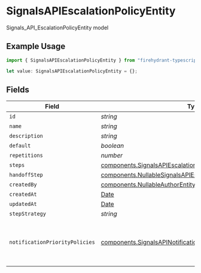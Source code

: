 # SignalsAPIEscalationPolicyEntity

Signals_API_EscalationPolicyEntity model

## Example Usage

```typescript
import { SignalsAPIEscalationPolicyEntity } from "firehydrant-typescript-sdk/models/components";

let value: SignalsAPIEscalationPolicyEntity = {};
```

## Fields

| Field                                                                                                                                            | Type                                                                                                                                             | Required                                                                                                                                         | Description                                                                                                                                      |
| ------------------------------------------------------------------------------------------------------------------------------------------------ | ------------------------------------------------------------------------------------------------------------------------------------------------ | ------------------------------------------------------------------------------------------------------------------------------------------------ | ------------------------------------------------------------------------------------------------------------------------------------------------ |
| `id`                                                                                                                                             | *string*                                                                                                                                         | :heavy_minus_sign:                                                                                                                               | N/A                                                                                                                                              |
| `name`                                                                                                                                           | *string*                                                                                                                                         | :heavy_minus_sign:                                                                                                                               | N/A                                                                                                                                              |
| `description`                                                                                                                                    | *string*                                                                                                                                         | :heavy_minus_sign:                                                                                                                               | N/A                                                                                                                                              |
| `default`                                                                                                                                        | *boolean*                                                                                                                                        | :heavy_minus_sign:                                                                                                                               | N/A                                                                                                                                              |
| `repetitions`                                                                                                                                    | *number*                                                                                                                                         | :heavy_minus_sign:                                                                                                                               | N/A                                                                                                                                              |
| `steps`                                                                                                                                          | [components.SignalsAPIEscalationPolicyStepEntity](../../models/components/signalsapiescalationpolicystepentity.md)[]                             | :heavy_minus_sign:                                                                                                                               | N/A                                                                                                                                              |
| `handoffStep`                                                                                                                                    | [components.NullableSignalsAPIEscalationPolicyHandoffStepEntity](../../models/components/nullablesignalsapiescalationpolicyhandoffstepentity.md) | :heavy_minus_sign:                                                                                                                               | N/A                                                                                                                                              |
| `createdBy`                                                                                                                                      | [components.NullableAuthorEntity](../../models/components/nullableauthorentity.md)                                                               | :heavy_minus_sign:                                                                                                                               | N/A                                                                                                                                              |
| `createdAt`                                                                                                                                      | [Date](https://developer.mozilla.org/en-US/docs/Web/JavaScript/Reference/Global_Objects/Date)                                                    | :heavy_minus_sign:                                                                                                                               | N/A                                                                                                                                              |
| `updatedAt`                                                                                                                                      | [Date](https://developer.mozilla.org/en-US/docs/Web/JavaScript/Reference/Global_Objects/Date)                                                    | :heavy_minus_sign:                                                                                                                               | N/A                                                                                                                                              |
| `stepStrategy`                                                                                                                                   | *string*                                                                                                                                         | :heavy_minus_sign:                                                                                                                               | N/A                                                                                                                                              |
| `notificationPriorityPolicies`                                                                                                                   | [components.SignalsAPINotificationPriorityPolicyEntity](../../models/components/signalsapinotificationprioritypolicyentity.md)[]                 | :heavy_minus_sign:                                                                                                                               | Priority-specific policies for dynamic escalation policies                                                                                       |